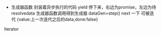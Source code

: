 * 生成器函数 封装着异步执行的代码
yield 停下来，右边为promise，左边为待resolvedata
生成器函数调用得到生成器 dataGen=step()
next 一下 可被迭代
{value:上一次迭代之后的data,done:false}

Iterator